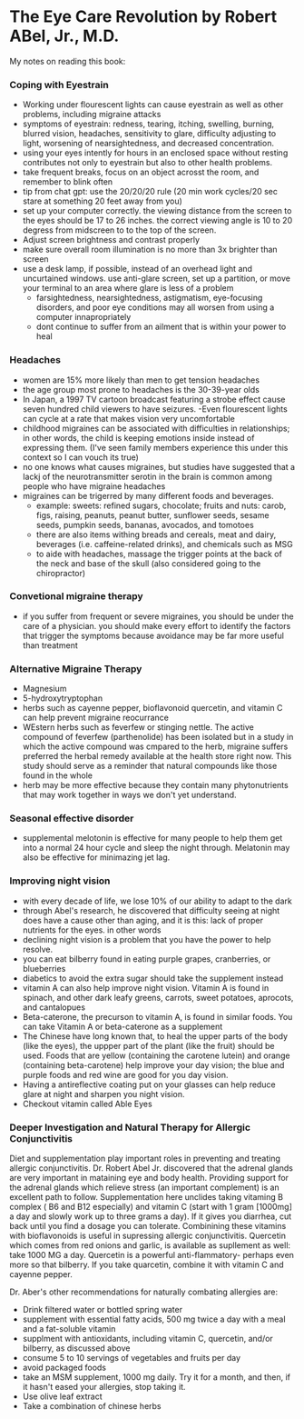 # The Eye Care Revolution by Robert ABel, Jr., M.D. 

My notes on reading this book:

### Coping with Eyestrain
- Working under flourescent lights can cause eyestrain as well as other problems, including migraine attacks
- symptoms of eyestrain: redness, tearing, itching, swelling, burning, blurred vision, headaches, sensitivity to glare, difficulty adjusting to light, worsening of
nearsightedness, and decreased concentration.
- using your eyes intently for hours in an enclosed space without resting contributes not only to eyestrain but also to other health problems.
- take frequent breaks, focus on an object acrosst the room, and remember to blink often
- tip from chat gpt: use the 20/20/20 rule (20 min work cycles/20 sec stare at something 20 feet away from you)
- set up your computer correctly. the viewing distance from the screen to the eyes should be 17 to 26 inches. the correct viewing angle is 10 to 20 degress from midscreen to to the
  top of the screen.
- Adjust screen brightness and contrast properly
- make sure overall room illumination is no more than 3x brighter than screen
- use a desk lamp, if possible, instead of an overhead light and uncurtained windows. use anti-glare screen, set up a partition, or move your terminal to an area where
  glare is less of a problem
  - farsightedness, nearsightedness, astigmatism, eye-focusing disorders, and poor eye conditions may all worsen from using a computer innapropriately
  - dont continue to suffer from an ailment that is within your power to heal

### Headaches
- women are 15% more likely than men to get tension headaches
- the age group most prone to headaches is the 30-39-year olds
- In Japan, a 1997 TV cartoon broadcast featuring a strobe effect cause seven hundred child viewers to have seizures.
-Even flourescent lights can cycle at a rate that makes vision very uncomfortable
- childhood migraines can be associated with difficulties in relationships; in other words, the child is keeping emotions inside instead of expressing them. (I've seen
  family members experience this under this context so I can vouch its true)
- no one knows what causes migraines, but studies have suggested that a lackj of the neurotransmitter serotin in the brain is common among people who have migraine headaches
- migraines can be trigerred by many different foods and beverages.
    - example: sweets: refined sugars, chocolate; fruits and nuts: carob, figs, raising, peanuts, peanut butter, sunflower seeds, sesame seeds, pumpkin seeds, bananas, avocados, and tomotoes
    - there are also items withing breads and cereals, meat and dairy, beverages (i.e. caffeine-related drinks), and chemicals such as MSG
    - to aide with headaches, massage the trigger points at the back of the neck and base of the skull (also considered going to the chiropractor)

### Convetional migraine therapy
- if you suffer from frequent or severe migraines, you should be under the care of a physician. you should make every effort to identify the factors that trigger the
        symptoms because avoidance may be far more useful than treatment

### Alternative Migraine Therapy
- Magnesium
- 5-hydroxytryptophan
- herbs such as cayenne pepper, bioflavonoid quercetin, and vitamin C can help prevent migraine reocurrance
- WEstern herbs such as feverfew or stinging nettle. The active compound of feverfew (parthenolide) has been isolated but in a study in which the active compound was cmpared
to the herb, migraine suffers preferred the herbal remedy available at the health store right now. This study should serve as a reminder that natural compounds like those found in the whole
- herb may be more effective because they contain many phytonutrients that may work together in ways we don't yet understand.

### Seasonal effective disorder
- supplemental melotonin is effective for many people to help them get into a normal 24 hour cycle and sleep the night through. Melatonin may also be effective for minimazing jet lag.

### Improving night vision
- with every decade of life, we lose 10% of our ability to adapt to the dark
- through Abel's research, he discovered that difficulty seeing at night does have a cause other than aging, and it is this: lack of proper nutrients for the eyes. in other words
- declining night vision is a problem that you have the power to help resolve.
- you can eat bilberry found in eating purple grapes, cranberries, or blueberries
- diabetics to avoid the extra sugar should take the supplement instead
- vitamin A can also help improve night vision. Vitamin A is found in spinach, and other dark leafy greens, carrots, sweet potatoes, aprocots, and cantalopues
- Beta-caterone, the precurson to vitamin A, is found in similar foods. You can take Vitamin A or beta-caterone as a supplement
- The Chinese have long known that, to heal the upper parts of the body (like the eyes), the uppper part of the plant (like the fruit) should be used.
Foods that are yellow (containing the carotene lutein) and orange  (containing beta-carotene) help improve your day vision; the blue and purple foods and red wine are good for you day vision.
- Having a antireflective coating put on your glasses can help reduce glare at night and sharpen you night vision.
- Checkout vitamin called Able Eyes

### Deeper Investigation and Natural Therapy for Allergic Conjunctivitis
Diet and supplementation play important roles in preventing and treating allergic conjunctivitis. Dr. Robert Abel Jr. discovered that the adrenal glands are very important in mataining eye and body health. Providing support for the adrenal glands which relieve stress (an important complement) is an excellent path to follow. Supplementation here unclides taking vitaming B complex ( B6 and B12 especially) and vitamin C (start with 1 gram [1000mg] a day and slowly work up to three grams a day). If it gives you diarrhea, cut back until you find a dosage you can tolerate. Combinining these vitamins with bioflavonoids is useful in supressing allergic conjunctivitis. Quercetin which comes from red onions and garlic, is available as supllement as well: take 1000 MG a day. Quercetin is a powerful anti-flammatory- perhaps even more so that bilberry. If you take quarcetin, combine it with vitamin C and cayenne pepper.

Dr. Aber's other recommendations for naturally combating allergies are:
- Drink filtered water or bottled spring water
- supplement with essential fatty acids, 500 mg twice a day with a meal and a fat-soluble vitamin
- supplment with antioxidants, including vitamin C, quercetin, and/or bilberry, as discussed above
- consume 5 to 10 servings of vegetables and fruits per day
- avoid packaged foods
- take an MSM supplement, 1000 mg daily. Try it for a month, and then, if it hasn't eased your allergies, stop taking it.
- Use olive leaf extract
- Take a combination of chinese herbs

  
